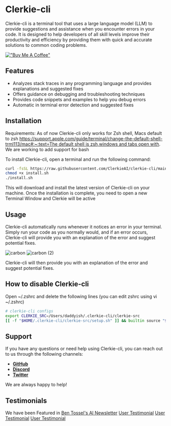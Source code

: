 # **Clerkie-cli**

Clerkie-cli is a terminal tool that uses a large language model (LLM) to provide suggestions and assistance when you encounter errors in your code. It is designed to help developers of all skill levels improve their productivity and efficiency by providing them with quick and accurate solutions to common coding problems.

[!["Buy Me A Coffee"](https://www.buymeacoffee.com/assets/img/custom_images/orange_img.png)](https://www.buymeacoffee.com/clerkieai)
## **Features**

- Analyzes stack traces in any programming language and provides explanations and suggested fixes
- Offers guidance on debugging and troubleshooting techniques
- Provides code snippets and examples to help you debug errors
- Automatic in terminal error detection and suggested fixes

## **Installation**

Requirements: As of now Clerkie-cli only works for Zsh shell, Macs default to zsh [https://support.apple.com/guide/terminal/change-the-default-shell-trml113/mac#:~:text=The default shell is zsh,windows and tabs open with](https://support.apple.com/guide/terminal/change-the-default-shell-trml113/mac#:~:text=The%20default%20shell%20is%20zsh,windows%20and%20tabs%20open%20with). We are working to add support for bash

To install Clerkie-cli, open a terminal and run the following command:

```bash
curl -fsSL https://raw.githubusercontent.com/ClerkieAI/clerkie-cli/main/install.sh -o install.sh
chmod +x install.sh
./install.sh
```

This will download and install the latest version of Clerkie-cli on your machine. Once the installation is complete, you need to open a new Terminal Window and Clerkie will be active

## **Usage**

Clerkie-cli automatically runs whenever it notices an error in your terminal. Simply run your code as you normally would, and if an error occurs, Clerkie-cli will provide you with an explanation of the error and suggest potential fixes.

![carbon](https://user-images.githubusercontent.com/29436595/209611631-91a4d559-7810-42c9-8584-b3a8e1b794ac.png)
![carbon (2)](https://user-images.githubusercontent.com/29436595/209611683-f7cd91de-d889-4e11-9123-ec23393adaf6.png)

Clerkie-cli will then provide you with an explanation of the error and suggest potential fixes.

## How to disable Clerkie-cli

Open ~/.zshrc and delete the following lines (you can edit zshrc using vi ~/.zshrc)

```bash
# clerkie-cli configs
export CLERKIE_SRC=/Users/daddyish/.clerkie-cli/clerkie-src
[[ -f "$HOME/.clerkie-cli/clerkie-src/setup.sh" ]] && builtin source "$HOME/.clerkie-cli/clerkie-src/setup.sh"
```

## **Support**

If you have any questions or need help using Clerkie-cli, you can reach out to us through the following channels:

- **[GitHub](https://github.com/ishaan-jaff/clerkie-cli)**
- [**Discord**](https://discord.gg/KvG3azf39U)
- [**Twitter**](https://twitter.com/ishaan_jaff)

We are always happy to help!

## **Testimonials**
We have been Featured in 
[Ben Tossel's AI Newsletter](https://www.bensbites.co/p/new-search-town)
[User Testimonial](https://twitter.com/Scobleizer/status/1607910994122264577?s=20&t=icpkdZvneN8gH92-03bimw)
[User Testimonial](https://twitter.com/aaditya_ai/status/1608145850219515905?s=20&t=icpkdZvneN8gH92-03bimw)
[User Testimonial](https://twitter.com/avaa411/status/1608008322447441921?s=20&t=icpkdZvneN8gH92-03bimw)

